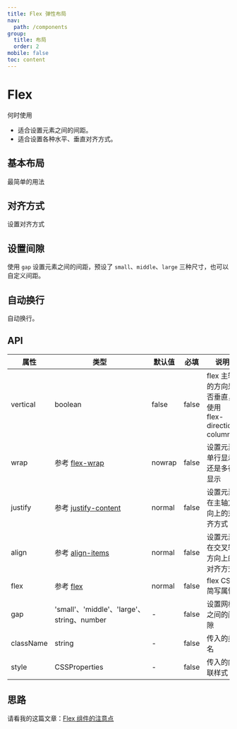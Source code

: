 ```yaml
---
title: Flex 弹性布局
nav:
  path: /components
group:
  title: 布局
  order: 2
mobile: false
toc: content
---
```


# Flex

何时使用

- 适合设置元素之间的间距。
- 适合设置各种水平、垂直对齐方式。

## 基本布局

最简单的用法

<code src="./demos/demo1.tsx"></code>

## 对齐方式

设置对齐方式

<code src="./demos/demo2.tsx"></code>

## 设置间隙

使用 `gap` 设置元素之间的间距，预设了 `small`、`middle`、`large` 三种尺寸，也可以自定义间距。

<code src="./demos/demo3.tsx"></code>

## 自动换行

自动换行。

<code src="./demos/demo4.tsx"></code>

## API

| 属性      | 类型                                                                                     | 默认值 | 必填  | 说明                                                 |
| --------- | ---------------------------------------------------------------------------------------- | ------ | ----- | ---------------------------------------------------- |
| vertical  | boolean                                                                                  | false  | false | flex 主轴的方向是否垂直，使用 flex-direction: column |
| wrap      | 参考 [flex-wrap](https://developer.mozilla.org/zh-CN/docs/Web/CSS/flex-wrap)             | nowrap | false | 设置元素单行显示还是多行显示                         |
| justify   | 参考 [justify-content](https://developer.mozilla.org/zh-CN/docs/Web/CSS/justify-content) | normal | false | 设置元素在主轴方向上的对齐方式                       |
| align     | 参考 [align-items](https://developer.mozilla.org/zh-CN/docs/Web/CSS/align-items)         | normal | false | 设置元素在交叉轴方向上的对齐方式                     |
| flex      | 参考 [flex](https://developer.mozilla.org/zh-CN/docs/Web/CSS/flex)                       | normal | false | flex CSS 简写属性                                    |
| gap       | 'small'、'middle'、'large'、string、number                                               | -      | false | 设置网格之间的间隙                                   |
| className | string                                                                                   | -      | false | 传入的类名                                           |
| style     | CSSProperties                                                                            | -      | false | 传入的内联样式                                       |

## 思路

请看我的这篇文章：[Flex 组件的注意点](https://juejin.cn/post/7293783188232978444)
